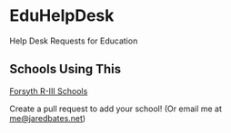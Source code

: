 # EduHelpDesk

Help Desk Requests for Education

## Schools Using This

[Forsyth R-III Schools](http://forsythpanthers.org)

Create a pull request to add your school! (Or email me at me@jaredbates.net)
